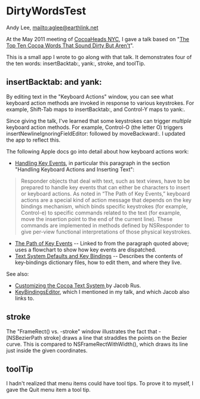 # DirtyWordsTest

Andy Lee, <mailto:aglee@earthlink.net>

At the May 2011 meeting of [CocoaHeads NYC](http://cocoaheads.org/us/NewYorkNewYork/index.html), I gave a talk based on "[The Top Ten Cocoa Words That Sound Dirty But Aren't](http://www.notesfromandy.com/2011/05/14/ten-cocoa-words-plus-two/)".

This is a small app I wrote to go along with that talk. It demonstrates four of the ten words: insertBacktab:, yank:, stroke, and toolTip.

## insertBacktab: and yank:

By editing text in the "Keyboard Actions" window, you can see what keyboard action methods are invoked in response to various keystrokes. For example, Shift-Tab maps to insertBacktab:, and Control-Y maps to yank:.

Since giving the talk, I've learned that some keystrokes can trigger *multiple* keyboard action methods. For example, Control-O (the letter O) triggers insertNewlineIgnoringFieldEditor: followed by moveBackward:. I updated the app to reflect this.

The following Apple docs go into detail about how keyboard actions work:

* [Handling Key Events](http://developer.apple.com/library/mac/#documentation/Cocoa/Conceptual/EventOverview/HandlingKeyEvents/HandlingKeyEvents.html), in particular this paragraph in the section "Handling Keyboard Actions and Inserting Text":
>Responder objects that deal with text, such as text views, have to be prepared to handle key events that can either be characters to insert or keyboard actions. As noted in “The Path of Key Events,” keyboard actions are a special kind of action message that depends on the key bindings mechanism, which binds specific keystrokes (for example, Control-e) to specific commands related to the text (for example, move the insertion point to the end of the current line). These commands are implemented in methods defined by NSResponder to give per-view functional interpretations of those physical keystrokes.
* [The Path of Key Events](http://developer.apple.com/library/mac/#documentation/Cocoa/Conceptual/EventOverview/EventArchitecture/EventArchitecture.html%23//apple_ref/doc/uid/10000060i-CH3-SW10) -- Linked to from the paragraph quoted above; uses a flowchart to show how key events are dispatched.
* [Text System Defaults and Key Bindings](http://developer.apple.com/library/mac/#documentation/Cocoa/Conceptual/EventOverview/TextDefaultsBindings/TextDefaultsBindings.html%23//apple_ref/doc/uid/20000468-CJBDEADF) -- Describes the contents of key-bindings dictionary files, how to edit them, and where they live.

See also:

* [Customizing the Cocoa Text System ](http://www.hcs.harvard.edu/~jrus/Site/Cocoa%20Text%20System.html) by Jacob Rus.
* [KeyBindingsEditor](http://www.cocoabits.com/KeyBindingsEditor/), which I mentioned in my talk, and which Jacob also links to.

## stroke

The "FrameRect() vs. -stroke" window illustrates the fact that -[NSBezierPath stroke] draws a line that straddles the points on the Bezier curve. This is compared to NSFrameRectWithWidth(), which draws its line just inside the given coordinates.

## toolTip

I hadn't realized that menu items could have tool tips. To prove it to myself, I gave the Quit menu item a tool tip.
